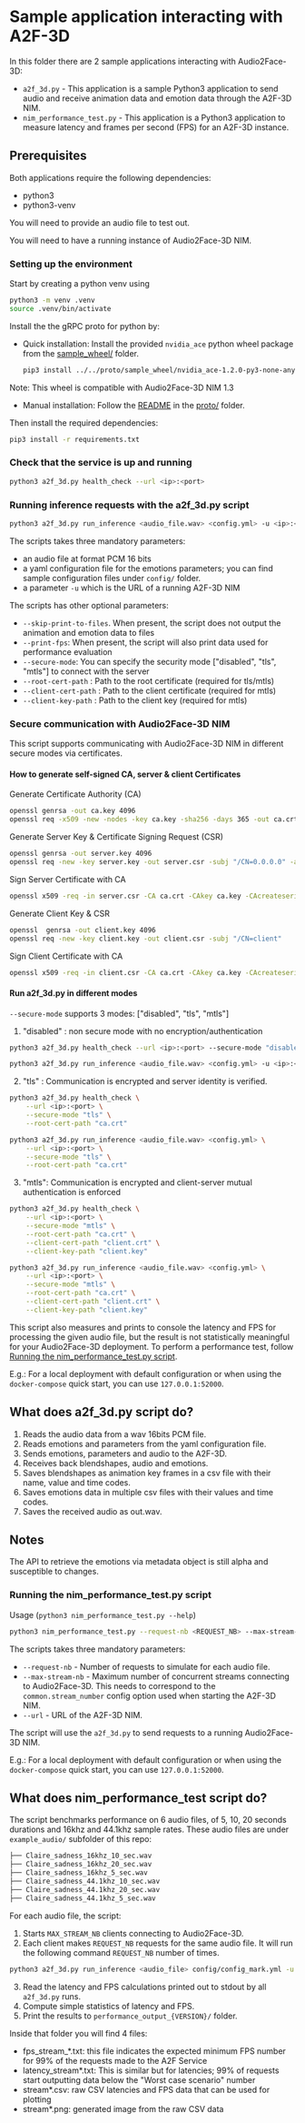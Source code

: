 # Sample application interacting with A2F-3D

In this folder there are 2 sample applications interacting with Audio2Face-3D:

* `a2f_3d.py` - This application is a sample Python3 application to send audio and receive animation data and emotion data through the A2F-3D NIM.
* `nim_performance_test.py` - This application is a Python3 application to measure latency and frames per second (FPS) for an A2F-3D instance.

## Prerequisites

Both applications require the following dependencies:

* python3
* python3-venv

You will need to provide an audio file to test out.

You will need to have a running instance of Audio2Face-3D NIM.

### Setting up the environment

Start by creating a python venv using

```bash
python3 -m venv .venv
source .venv/bin/activate
```

Install the the gRPC proto for python by:

* Quick installation: Install the provided `nvidia_ace` python wheel package from the
[sample_wheel/](../../proto/sample_wheel) folder.

  ```bash
  pip3 install ../../proto/sample_wheel/nvidia_ace-1.2.0-py3-none-any.whl
  ```

Note: This wheel is compatible with Audio2Face-3D NIM 1.3


* Manual installation: Follow the [README](../../proto/README.md) in the
[proto/](../../proto/) folder.

Then install the required dependencies:

```bash
pip3 install -r requirements.txt
```

### Check that the service is up and running

```bash
python3 a2f_3d.py health_check --url <ip>:<port>
```

### Running inference requests with the a2f_3d.py script

```bash
python3 a2f_3d.py run_inference <audio_file.wav> <config.yml> -u <ip>:<port> [--skip-print-to-files]
```

The scripts takes three mandatory parameters:

* an audio file at format PCM 16 bits
* a yaml configuration file for the emotions parameters; you can find sample configuration files under `config/` folder.
* a parameter `-u` which is the URL of a running A2F-3D NIM

The scripts has other optional parameters:

* `--skip-print-to-files`. When present, the script does not output the animation and emotion data to files
* `--print-fps`: When present, the script will also print data used for performance evaluation
* `--secure-mode`: You can specify the security mode ["disabled", "tls", "mtls"] to connect with the server
* `--root-cert-path` : Path to the root certificate (required for tls/mtls)
* `--client-cert-path` : Path to the client certificate (required for mtls)
* `--client-key-path` : Path to the client key (required for mtls)

### Secure communication with Audio2Face-3D NIM
This script supports communicating with Audio2Face-3D NIM in different secure modes via certificates.

#### How to generate self-signed CA, server & client Certificates

Generate Certificate Authority (CA)
```bash
openssl genrsa -out ca.key 4096
openssl req -x509 -new -nodes -key ca.key -sha256 -days 365 -out ca.crt -subj "/CN=MyCA"
```

Generate Server Key & Certificate Signing Request (CSR)
```bash
openssl genrsa -out server.key 4096
openssl req -new -key server.key -out server.csr -subj "/CN=0.0.0.0" -addext "subjectAltName=DNS:localhost,IP:0.0.0.0"
```

Sign Server Certificate with CA
```bash
openssl x509 -req -in server.csr -CA ca.crt -CAkey ca.key -CAcreateserial -out server.crt -days 365 -sha256 -extfile <(echo "subjectAltName=DNS:localhost,IP:0.0.0.0")
```

Generate Client Key & CSR
```bash
openssl  genrsa -out client.key 4096
openssl req -new -key client.key -out client.csr -subj "/CN=client"
```

Sign Client Certificate with CA
```bash
openssl x509 -req -in client.csr -CA ca.crt -CAkey ca.key -CAcreateserial -out client.crt -days 365 -sha256
```
#### Run a2f_3d.py in different modes

`--secure-mode` supports 3 modes: ["disabled", "tls", "mtls"]

1. "disabled" : non secure mode with no encryption/authentication

```bash
python3 a2f_3d.py health_check --url <ip>:<port> --secure-mode "disabled"
```

```bash
python3 a2f_3d.py run_inference <audio_file.wav> <config.yml> -u <ip>:<port> --secure-mode "disabled"
```

2. "tls" : Communication is encrypted and server identity is verified.

```bash
python3 a2f_3d.py health_check \
    --url <ip>:<port> \
    --secure-mode "tls" \
    --root-cert-path "ca.crt"
```

```bash
python3 a2f_3d.py run_inference <audio_file.wav> <config.yml> \
    --url <ip>:<port> \
    --secure-mode "tls" \
    --root-cert-path "ca.crt"
```

3. "mtls": Communication is encrypted and client-server mutual authentication is enforced

```bash
python3 a2f_3d.py health_check \
    --url <ip>:<port> \
    --secure-mode "mtls" \
    --root-cert-path "ca.crt" \
    --client-cert-path "client.crt" \
    --client-key-path "client.key"
```

```bash
python3 a2f_3d.py run_inference <audio_file.wav> <config.yml> \
    --url <ip>:<port> \
    --secure-mode "mtls" \
    --root-cert-path "ca.crt" \
    --client-cert-path "client.crt" \
    --client-key-path "client.key"
```


This script also measures and prints to console the latency and FPS for processing the given audio file, but the result
is not statistically meaningful for your Audio2Face-3D deployment. To perform a performance test, follow
[Running the nim_performance_test.py script](#running-the-nim_performance_testpy-script).

E.g.:
For a local deployment with default configuration or when using the
`docker-compose` quick start, you can use `127.0.0.1:52000`.

## What does a2f_3d.py script do?

1. Reads the audio data from a wav 16bits PCM file.
2. Reads emotions and parameters from the yaml configuration file.
3. Sends emotions, parameters and audio to the A2F-3D.
4. Receives back blendshapes, audio and emotions.
5. Saves blendshapes as animation key frames in a csv file with their name,
value and time codes.
6. Saves emotions data in multiple csv files with their values and time codes.
7. Saves the received audio as out.wav.

## Notes

The API to retrieve the emotions via metadata object is still alpha and
susceptible to changes.


### Running the nim_performance_test.py script

Usage (`python3 nim_performance_test.py --help`)

```bash
python3 nim_performance_test.py --request-nb <REQUEST_NB> --max-stream-nb <MAX_STREAM_NB> --url <ip>:<port>
```

The scripts takes three mandatory parameters:

* `--request-nb` - Number of requests to simulate for each audio file.
* `--max-stream-nb` - Maximum number of concurrent streams connecting to Audio2Face-3D. This needs to correspond to the `common.stream_number` config option used when starting the A2F-3D NIM.
* `--url` - URL of the A2F-3D NIM.

The script will use the `a2f_3d.py` to send requests to a running Audio2Face-3D NIM.

E.g.:
For a local deployment with default configuration or when using the
`docker-compose` quick start, you can use `127.0.0.1:52000`.

## What does nim_performance_test script do?

The script benchmarks performance on 6 audio files, of 5, 10, 20 seconds durations
and 16khz and 44.1khz sample rates. These audio files are under `example_audio/`
subfolder of this repo:

```bash
├── Claire_sadness_16khz_10_sec.wav
├── Claire_sadness_16khz_20_sec.wav
├── Claire_sadness_16khz_5_sec.wav
├── Claire_sadness_44.1khz_10_sec.wav
├── Claire_sadness_44.1khz_20_sec.wav
├── Claire_sadness_44.1khz_5_sec.wav
```

For each audio file, the script:

1. Starts `MAX_STREAM_NB` clients connecting to Audio2Face-3D.
2. Each client makes `REQUEST_NB` requests for the same audio file. It will run
the following command `REQUEST_NB` number of times.

```bash
python3 a2f_3d.py run_inference <audio_file> config/config_mark.yml -u <url> --skip-print-to-files
```

3. Read the latency and FPS calculations printed out to stdout by all `a2f_3d.py` runs.
4. Compute simple statistics of latency and FPS.
5. Print the results to `performance_output_{VERSION}/` folder.

Inside that folder you will find 4 files:

* fps_stream_*.txt: this file indicates the expected minimum FPS number for 99% of the requests made to the A2F Service
* latency_stream*.txt: This is similar but for latencies; 99% of requests start outputting data below the "Worst case scenario" number
* stream*.csv: raw CSV latencies and FPS data that can be used for plotting
* stream*.png: generated image from the raw CSV data
